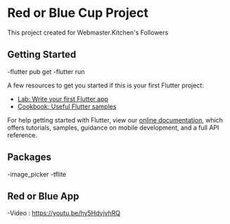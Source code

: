 # Red or Blue Cup Project

This project created for Webmaster.Kitchen's Followers

## Getting Started

-flutter pub get
-flutter run 

A few resources to get you started if this is your first Flutter project:

- [Lab: Write your first Flutter app](https://flutter.dev/docs/get-started/codelab)
- [Cookbook: Useful Flutter samples](https://flutter.dev/docs/cookbook)

For help getting started with Flutter, view our
[online documentation](https://flutter.dev/docs), which offers tutorials,
samples, guidance on mobile development, and a full API reference.

## Packages

-image_picker
-tflite

## Red or Blue App

-Video : https://youtu.be/hy5HdvjvhRQ
